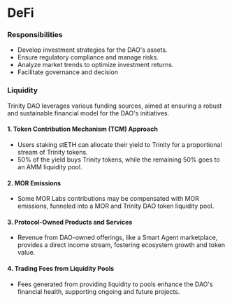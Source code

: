 # DeFi

### Responsibilities

* Develop investment strategies for the DAO's assets.&#x20;
* Ensure regulatory compliance and manage risks.&#x20;
* Analyze market trends to optimize investment returns.&#x20;
* Facilitate governance and decision

### Liquidity

Trinity DAO leverages various funding sources, aimed at ensuring a robust and sustainable financial model for the DAO's initiatives.

#### 1. **Token Contribution Mechanism (TCM) Approach**

* Users staking stETH can allocate their yield to Trinity for a proportional stream of Trinity tokens.
* 50% of the yield buys Trinity tokens, while the remaining 50% goes to an AMM liquidity pool.

#### 2. **MOR Emissions**

* Some MOR Labs contributions may be compensated with MOR emissions, funneled into a MOR and Trinity DAO token liquidity pool.

#### 3. **Protocol-Owned Products and Services**

* Revenue from DAO-owned offerings, like a Smart Agent marketplace, provides a direct income stream, fostering ecosystem growth and token value.

#### 4. **Trading Fees from Liquidity Pools**

* Fees generated from providing liquidity to pools enhance the DAO's financial health, supporting ongoing and future projects.
